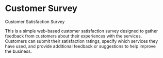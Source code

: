 # Customer Survey
Customer Satisfaction Survey

This is a simple web-based customer satisfaction survey designed to gather feedback from customers about their experiences with the services. Customers can submit their satisfaction ratings, specify which services they have used, and provide additional feedback or suggestions to help improve the business.
